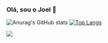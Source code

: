 ### Olá, sou o Joel 👋

![Anurag's GitHub stats](https://github-readme-stats.vercel.app/api?username=joelsoaresjr&show_icons=true&theme=radical)
[![Top Langs](https://github-readme-stats.vercel.app/api/top-langs/?username=joelsoaresjr&layout=compact&theme=radical)](https://github.com/joelsoaresjr/github-readme-statstheme=radical)

<a href= "https://www.linkedin.com/in/joel-soares-4b44281b6/"/> <img src="https://img.shields.io/badge/LinkedIn-0077B5?style=for-the-badge&logo=linkedin&logoColor=white" />

